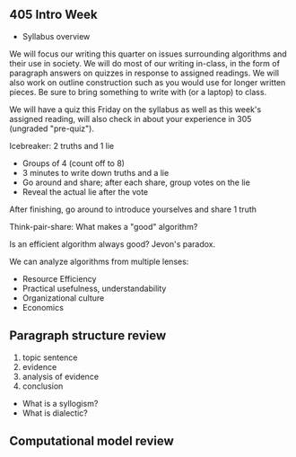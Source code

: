 405 Intro Week
--------------

- Syllabus overview

We will focus our writing this quarter on issues surrounding algorithms and
their use in society. We will do most of our writing in-class, in the form of
paragraph answers on quizzes in response to assigned readings. We will also work on
outline construction such as you would use for longer written pieces. Be sure to bring something to write
with (or a laptop) to class.


We will have a quiz this Friday on the syllabus as well as this week's assigned
reading, will also check in about your experience in 305 (ungraded "pre-quiz").

Icebreaker: 2 truths and 1 lie

- Groups of 4 (count off to 8)
- 3 minutes to write down truths and a lie
- Go around and share; after each share, group votes on the lie
- Reveal the actual lie after the vote

After finishing, go around to introduce yourselves and share 1 truth

Think-pair-share: What makes a "good" algorithm?

Is an efficient algorithm always good? Jevon's paradox.

We can analyze algorithms from multiple lenses:

- Resource Efficiency
- Practical usefulness, understandability
- Organizational culture
- Economics

## Paragraph structure review

1. topic sentence
2. evidence
3. analysis of evidence
4. conclusion

- What is a syllogism?
- What is dialectic?

## Computational model review
